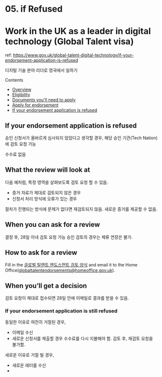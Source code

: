 # 05. if Refused
# Work in the UK as a leader in digital technology (Global Talent visa)
ref: https://www.gov.uk/global-talent-digital-technology/if-your-endorsement-application-is-refused

디지털 기술 분야 리더로 영국에서 일하기

Contents
- [Overview](./overview)
- [Eligibility](./eligibility)
- [Documents you'll need to apply](./documents)
- [Apply for endorsement](./apply)
- [If your endorsement application is refused](./if_refused)

## If your endorsement application is refused
승인 신청서가 올바르게 심사되지 않았다고 생각할 경우, 
해당 승인 기관(Tech Nation)에 검토 요청 가능

수수료 없음

## What the review will look at
다음 예처럼, 특정 영역을 살펴보도록 검토 요청 할 수 있음.
- 증거 자료가 제대로 검토되지 않은 경우
- 신청서 처리 방식에 오류가 있는 경우

절차가 진행되는 방식에 문제가 없다면 재검토되지 않음.
새로운 증거를 제공할 수 없음.


## When you can ask for a review
결정 후, 28일 이내 검토 요청 가능
승인 검토의 경우는 체류 연장은 불가.


## How to ask for a review
Fill in the [글로벌 탈렌트 엔도스먼트 검토 양식](https://www.gov.uk/government/publications/global-talent-and-tier-1-exceptional-talent-endorsement-review-form) and email it to the Home Office(globaltalentendorsements@homeoffice.gov.uk).


## When you’ll get a decision
검토 요청이 제대로 접수되면 28일 안에 이메일로 결과를 받을 수 있음.

### If your endorsement application is still refused
동일한 이유로 여전히 거절된 경우, 
- 이메일 수신 
- 새로운 신청서를 제출할 경우 수수료를 다시 지불해야 함.
검토 후, 재검토 요청을 불가함.

새로운 이유로 거절 될 경우,
- 새로운 레터를 수신
- 

